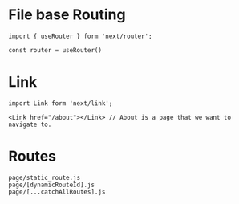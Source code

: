 # File base Routing

```
import { useRouter } form 'next/router';

const router = useRouter()
```

# Link 

```
import Link form 'next/link';

<Link href="/about"></Link> // About is a page that we want to navigate to.
```

# Routes

```
page/static_route.js
page/[dynamicRouteId].js
page/[...catchAllRoutes].js
```